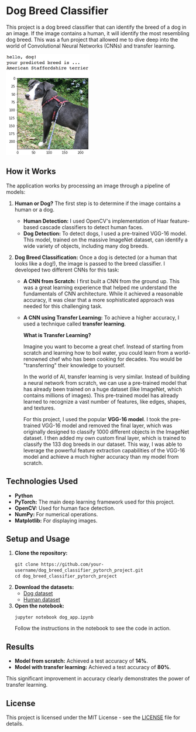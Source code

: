 # Dog Breed Classifier

This project is a dog breed classifier that can identify the breed of a dog in an image. If the image contains a human, it will identify the most resembling dog breed. This was a fun project that allowed me to dive deep into the world of Convolutional Neural Networks (CNNs) and transfer learning.

![Sample Output](./images/sample_dog_output.png)

## How it Works

The application works by processing an image through a pipeline of models:

1.  **Human or Dog?** The first step is to determine if the image contains a human or a dog.
    *   **Human Detection:** I used OpenCV's implementation of Haar feature-based cascade classifiers to detect human faces.
    *   **Dog Detection:** To detect dogs, I used a pre-trained VGG-16 model. This model, trained on the massive ImageNet dataset, can identify a wide variety of objects, including many dog breeds.

2.  **Dog Breed Classification:** Once a dog is detected (or a human that looks like a dog!), the image is passed to the breed classifier. I developed two different CNNs for this task:

    *   **A CNN from Scratch:** I first built a CNN from the ground up. This was a great learning experience that helped me understand the fundamentals of CNN architecture. While it achieved a reasonable accuracy, it was clear that a more sophisticated approach was needed for this challenging task.

    *   **A CNN using Transfer Learning:** To achieve a higher accuracy, I used a technique called **transfer learning**.

        **What is Transfer Learning?**

        Imagine you want to become a great chef. Instead of starting from scratch and learning how to boil water, you could learn from a world-renowned chef who has been cooking for decades. You would be "transferring" their knowledge to yourself.

        In the world of AI, transfer learning is very similar. Instead of building a neural network from scratch, we can use a pre-trained model that has already been trained on a huge dataset (like ImageNet, which contains millions of images). This pre-trained model has already learned to recognize a vast number of features, like edges, shapes, and textures.

        For this project, I used the popular **VGG-16 model**. I took the pre-trained VGG-16 model and removed the final layer, which was originally designed to classify 1000 different objects in the ImageNet dataset. I then added my own custom final layer, which is trained to classify the 133 dog breeds in our dataset. This way, I was able to leverage the powerful feature extraction capabilities of the VGG-16 model and achieve a much higher accuracy than my model from scratch.

## Technologies Used

*   **Python**
*   **PyTorch:** The main deep learning framework used for this project.
*   **OpenCV:** Used for human face detection.
*   **NumPy:** For numerical operations.
*   **Matplotlib:** For displaying images.

## Setup and Usage

1.  **Clone the repository:**
    ```
    git clone https://github.com/your-username/dog_breed_classifier_pytorch_project.git
    cd dog_breed_classifier_pytorch_project
    ```
2.  **Download the datasets:**
    *   [Dog dataset](https://s3-us-west-1.amazonaws.com/udacity-aind/dog-project/dogImages.zip)
    *   [Human dataset](http://vis-www.cs.umass.edu/lfw/lfw.tgz)
3.  **Open the notebook:**
    ```
    jupyter notebook dog_app.ipynb
    ```
    Follow the instructions in the notebook to see the code in action.

## Results

*   **Model from scratch:** Achieved a test accuracy of **14%**.
*   **Model with transfer learning:** Achieved a test accuracy of **80%**.

This significant improvement in accuracy clearly demonstrates the power of transfer learning.

## License

This project is licensed under the MIT License - see the [LICENSE](LICENSE) file for details.